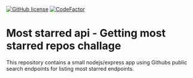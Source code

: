 [![GitHub license](https://img.shields.io/badge/license-MIT-blue.svg)](https://github.com/cemusta/most-starred-api/blob/master/LICENSE)
[![CodeFactor](https://www.codefactor.io/repository/github/cemusta/most-starred-api/badge)](https://www.codefactor.io/repository/github/cemusta/most-starred-api)

# Most starred api - Getting most starred repos challage

This repository contains a small nodejs/express app using Githubs public search endpoints for listing most starred endpoints.

